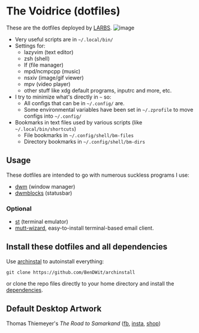 # The Voidrice  (dotfiles)

These are the dotfiles deployed by [LARBS](https://larbs.xyz).
![image](https://github.com/user-attachments/assets/712c4156-615e-46af-a6f0-104ba71b581e)

- Very useful scripts are in `~/.local/bin/`
- Settings for:
	- lazyvim (text editor)
	- zsh (shell)
	- lf (file manager)
	- mpd/ncmpcpp (music)
	- nsxiv (image/gif viewer)
	- mpv (video player)
	- other stuff like xdg default programs, inputrc and more, etc.
- I try to minimize what's directly in `~` so:
	- All configs that can be in `~/.config/` are.
	- Some environmental variables have been set in `~/.zprofile` to move configs into `~/.config/`
- Bookmarks in text files used by various scripts (like `~/.local/bin/shortcuts`)
	- File bookmarks in `~/.config/shell/bm-files`
	- Directory bookmarks in `~/.config/shell/bm-dirs`

## Usage

These dotfiles are intended to go with numerous suckless programs I use:

- [dwm](https://github.com/lukesmithxyz/dwm) (window manager)
- [dwmblocks](https://github.com/lukesmithxyz/dwmblocks) (statusbar)

### Optional
- [st](https://github.com/lukesmithxyz/st) (terminal emulator)
- [mutt-wizard](https://github.com/lukesmithxyz/mutt-wizard), easy-to-install terminal-based email
client.

## Install these dotfiles and all dependencies

Use [archinstal]([https://larbs.xyz](https://github.com/BenDWit/archinstall)) to autoinstall everything:

```
git clone https://github.com/BenDWit/archinstall
```

or clone the repo files directly to your home directory and install the
[dependencies](https://github.com/LukeSmithxyz/LARBS/blob/master/static/progs.csv).

## Default Desktop Artwork

Thomas Thiemeyer's *The Road to Samarkand* ([fb](https://www.facebook.com/t.thiemeyer/), [insta](https://www.instagram.com/tthiemeyer/), [shop](https://www.redbubble.com/de/people/TThiemeyer/shop))
